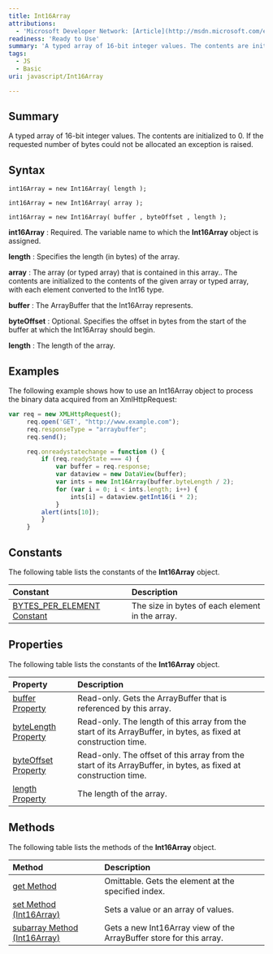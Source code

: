```yaml
---
title: Int16Array
attributions:
  - 'Microsoft Developer Network: [Article](http://msdn.microsoft.com/en-us/library/ie/br212480(v=vs.94).aspx)'
readiness: 'Ready to Use'
summary: 'A typed array of 16-bit integer values. The contents are initialized to 0. If the requested number of bytes could not be allocated an exception is raised.'
tags:
  - JS
  - Basic
uri: javascript/Int16Array

---
```

## Summary

A typed array of 16-bit integer values. The contents are initialized to 0. If the requested number of bytes could not be allocated an exception is raised.

## Syntax

    int16Array = new Int16Array( length );

    int16Array = new Int16Array( array );

    int16Array = new Int16Array( buffer , byteOffset , length );

**int16Array**
:   Required. The variable name to which the **Int16Array** object is assigned.

**length**
:   Specifies the length (in bytes) of the array.

**array**
:   The array (or typed array) that is contained in this array.. The contents are initialized to the contents of the given array or typed array, with each element converted to the Int16 type.

**buffer**
:   The ArrayBuffer that the Int16Array represents.

**byteOffset**
:   Optional. Specifies the offset in bytes from the start of the buffer at which the Int16Array should begin.

**length**
:   The length of the array.

## Examples

The following example shows how to use an Int16Array object to process the binary data acquired from an XmlHttpRequest:

``` js
var req = new XMLHttpRequest();
     req.open('GET', "http://www.example.com");
     req.responseType = "arraybuffer";
     req.send();

     req.onreadystatechange = function () {
         if (req.readyState === 4) {
             var buffer = req.response;
             var dataview = new DataView(buffer);
             var ints = new Int16Array(buffer.byteLength / 2);
             for (var i = 0; i < ints.length; i++) {
                 ints[i] = dataview.getInt16(i * 2);
             }
         alert(ints[10]);
         }
     }
```

## Constants

The following table lists the constants of the **Int16Array** object.

|Constant|Description|
|:-------|:----------|
|[BYTES\_PER\_ELEMENT Constant](/javascript/Int16Array/BYTES_PER_ELEMENT)|The size in bytes of each element in the array.|

## Properties

The following table lists the constants of the **Int16Array** object.

|Property|Description|
|:-------|:----------|
|[buffer Property](/javascript/Int16Array/buffer)|Read-only. Gets the ArrayBuffer that is referenced by this array.|
|[byteLength Property](/javascript/Int16Array/byteOffset)|Read-only. The length of this array from the start of its ArrayBuffer, in bytes, as fixed at construction time.|
|[byteOffset Property](/javascript/Int8Array/byteOffset)|Read-only. The offset of this array from the start of its ArrayBuffer, in bytes, as fixed at construction time.|
|[length Property](/javascript/Float32Array/length)|The length of the array.|

## Methods

The following table lists the methods of the **Int16Array** object.

|Method|Description|
|:-----|:----------|
|[get Method](/javascript/Int16Array/get)|Omittable. Gets the element at the specified index.|
|[set Method (Int16Array)](/javascript/Int16Array/set)|Sets a value or an array of values.|
|[subarray Method (Int16Array)](/javascript/Int16Array/subarray)|Gets a new Int16Array view of the ArrayBuffer store for this array.|


